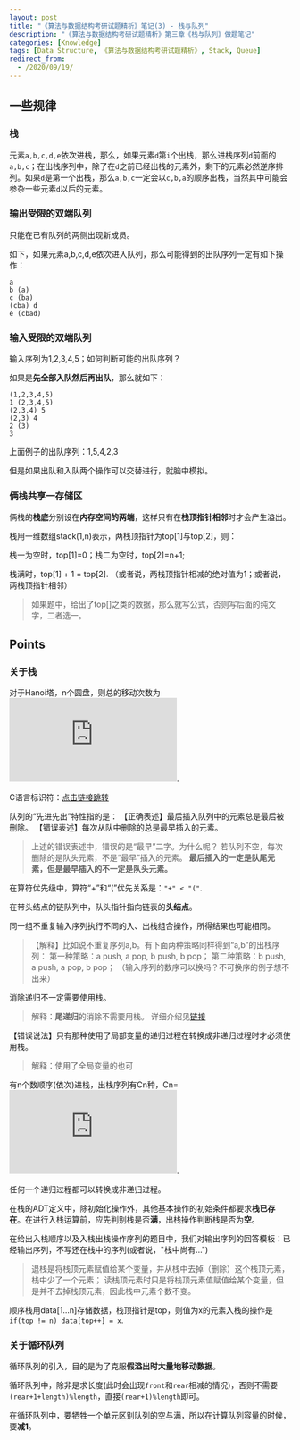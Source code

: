 ```yaml
---
layout: post
title: "《算法与数据结构考研试题精析》笔记(3) - 栈与队列"
description: "《算法与数据结构考研试题精析》第三章《栈与队列》做题笔记"
categories: [Knowledge]
tags: [Data Structure, 《算法与数据结构考研试题精析》, Stack, Queue]
redirect_from:
  - /2020/09/19/
---
```


## 一些规律

### 栈

元素`a,b,c,d,e`依次进栈，那么，如果元素`d`第`i`个出栈，那么进栈序列`d`前面的`a,b,c`；在出栈序列中，除了在`d`之前已经出栈的元素外，剩下的元素必然逆序排列。如果`d`是第一个出栈，那么`a,b,c`一定会以`c,b,a`的顺序出栈，当然其中可能会参杂一些元素`d`以后的元素。

### 输出受限的双端队列

只能在已有队列的两侧出现新成员。

如下，如果元素a,b,c,d,e依次进入队列，那么可能得到的出队序列一定有如下操作：

    a
    b (a)
    c (ba)
    (cba) d
    e (cbad)

### 输入受限的双端队列

输入序列为1,2,3,4,5；如何判断可能的出队序列？

如果是**先全部入队然后再出队**，那么就如下：

    (1,2,3,4,5)
    1 (2,3,4,5)
    (2,3,4) 5
    (2,3) 4
    2 (3)
    3

上面例子的出队序列：1,5,4,2,3

但是如果出队和入队两个操作可以交替进行，就脑中模拟。

### 俩栈共享一存储区

俩栈的**栈底**分别设在**内存空间的两端**，这样只有在**栈顶指针相邻**时才会产生溢出。

栈用一维数组stack(1,n)表示，两栈顶指针为top[1]与top[2]，则：

栈一为空时，top[1]=0；栈二为空时，top[2]=n+1;

栈满时，top[1] + 1 = top[2]. （或者说，两栈顶指针相减的绝对值为1；或者说，两栈顶指针相邻）

> 如果题中，给出了top[]之类的数据，那么就写公式，否则写后面的纯文字，二者选一。

## Points

### 关于栈

对于Hanoi塔，n个圆盘，则总的移动次数为![2^n-1][2^n-1].

C语言标识符：[点击链接跳转](http://c.biancheng.net/cpp/html/2927.html)

队列的“先进先出”特性指的是：
【正确表述】最后插入队列中的元素总是最后被删除。
【错误表述】每次从队中删除的总是最早插入的元素。

> 上述的错误表述中，错误的是“最早”二字。为什么呢？
> 若队列不空，每次删除的是队头元素，不是“最早”插入的元素。
> **最后插入的一定是队尾元素，但是最早插入的不一定是队头元素。**

在算符优先级中，算符“+”和“(”优先关系是：`"+" < "("`.

在带头结点的链队列中，队头指针指向链表的**头结点**。

同一组不重复输入序列执行不同的入、出栈组合操作，所得结果也可能相同。

> 【解释】比如说不重复序列a,b。有下面两种策略同样得到“a,b”的出栈序列：
> 第一种策略：a push, a pop, b push, b pop；
> 第二种策略：b push, a push, a pop, b pop；
> （输入序列的数序可以换吗？不可换序的例子想不出来）

消除递归不一定需要使用栈。

> 解释：**尾递归**的消除不需要用栈。
> 详细介绍见[链接](https://www.cnblogs.com/bakari/p/5349383.html)

【错误说法】只有那种使用了局部变量的递归过程在转换成非递归过程时才必须使用栈。

> 解释：使用了全局变量的也可

有n个数顺序(依次)进栈，出栈序列有Cn种，Cn=![Cn][Cn].

任何一个递归过程都可以转换成非递归过程。

在栈的ADT定义中，除初始化操作外，其他基本操作的初始条件都要求**栈已存在**。在进行入栈运算前，应先判别栈是否**满**，出栈操作判断栈是否为**空**。

在给出入栈顺序以及入栈出栈操作序列的题目中，我们对输出序列的回答模板：已经输出序列，不写还在栈中的序列(或者说，"栈中尚有...")

> 退栈是将栈顶元素赋值给某个变量，并从栈中去掉（删除）这个栈顶元素，栈中少了一个元素；
> 读栈顶元素时只是将栈顶元素值赋值给某个变量，但是并不去掉栈顶元素，因此栈中元素个数不变。

顺序栈用data[1...n]存储数据，栈顶指针是top，则值为x的元素入栈的操作是`if(top != n) data[top++] = x`.

### 关于循环队列

循环队列的引入，目的是为了克服**假溢出时大量地移动数据**。

循环队列中，除非是求长度(此时会出现`front`和`rear`相减的情况)，否则不需要`(rear+1+length)%length`，直接`(rear+1)%length`即可。

在循环队列中，要牺牲一个单元区别队列的空与满，所以在计算队列容量的时候，要**减1**。

[Cn]:https://latex.vimsky.com/test.image.latex.php?fmt=svg&val=%255Cinline%2520%255Cdpi%257B150%257D%2520%255Cfootnotesize%2520Cn%253D%2520%255Cfrac%257B1%257D%257Bn%26plus%3B1%257D%2520%255Cfrac%257B%25282n%2529%2521%257D%257Bn%2521n%2521%257D&dl=0

[2^n-1]:https://latex.vimsky.com/test.image.latex.php?fmt=svg&val=%255Cinline%2520%255Cdpi%257B150%257D%2520%255Cfootnotesize%25202%255En-1&dl=0

